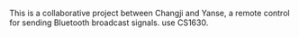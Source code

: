 This is a collaborative project between Changji and Yanse, a remote control for sending Bluetooth broadcast signals.
use CS1630.
